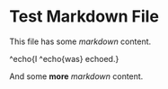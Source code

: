 # Test Markdown File

This file has some _markdown_ content.

^echo{I ^echo{was} echoed.}

And some **more** _markdown_ content.
